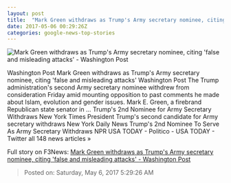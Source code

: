 ```yaml
---
layout: post
title:  "Mark Green withdraws as Trump's Army secretary nominee, citing 'false and misleading attacks' - Washington Post"
date: 2017-05-06 00:29:26Z
categories: google-news-top-stories
---
```


![Mark Green withdraws as Trump's Army secretary nominee, citing 'false and misleading attacks' - Washington Post](https://img.washingtonpost.com/rf/image_1484w/2010-2019/WashingtonPost/2017/04/21/Outlook/Images/AP_17104751709131.jpg)

Washington Post Mark Green withdraws as Trump's Army secretary nominee, citing 'false and misleading attacks' Washington Post The Trump administration's second Army secretary nominee withdrew from consideration Friday amid mounting opposition to past comments he made about Islam, evolution and gender issues. Mark E. Green, a firebrand Republican state senator in ... Trump's 2nd Nominee for Army Secretary Withdraws New York Times President Trump's second candidate for Army secretary withdraws New York Daily News Trump's 2nd Nominee To Serve As Army Secretary Withdraws NPR USA TODAY - Politico - USA TODAY - Twitter all 148 news articles »


Full story on F3News: [Mark Green withdraws as Trump's Army secretary nominee, citing 'false and misleading attacks' - Washington Post](http://www.f3nws.com/n/4TA4UJ)

> Posted on: Saturday, May 6, 2017 5:29:26 AM
